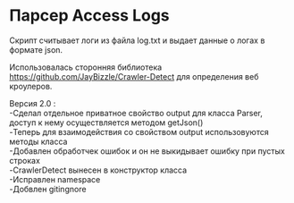 # Парсер Access Logs

Скрипт считывает логи из файла log.txt и выдает данные о логах в формате json.

Использовалась сторонняя библиотека https://github.com/JayBizzle/Crawler-Detect для определения веб кроулеров.

Версия 2.0 : <br>
-Сделал отдельное приватное свойство output для класса Parser, доступ к нему осуществляется методом getJson() <br>
-Теперь для взаимодействия со свойством output использовуются методы класса<br>
-Добавлен обработчек ошибок и он не выкидывает ошибку при пустых строках<br>
-CrawlerDetect вынесен в конструктор класса<br>
-Исправлен namespace<br>
-Добвлен gitingnore<br>


